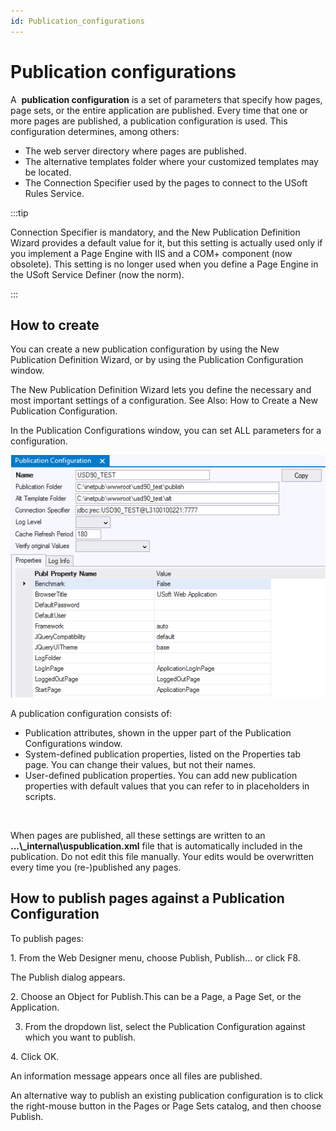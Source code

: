 ```yaml
---
id: Publication_configurations
---
```


# Publication configurations

A  **publication configuration** is a set of parameters that specify how pages, page sets, or the entire application are published. Every time that one or more pages are published, a publication configuration is used. This configuration determines, among others:

- The web server directory where pages are published.
- The alternative templates folder where your customized templates may be located.
- The Connection Specifier used by the pages to connect to the USoft Rules Service.


:::tip

Connection Specifier is mandatory, and the New Publication Definition Wizard provides a default value for it, but this setting is actually used only if you implement a Page Engine with IIS and a COM+ component (now obsolete). This setting is no longer used when you define a Page Engine in the USoft Service Definer (now the norm).

:::

## How to create

You can create a new publication configuration by using the New Publication Definition Wizard, or by using the Publication Configuration window.

The New Publication Definition Wizard lets you define the necessary and most important settings of a configuration. See Also: How to Create a New Publication Configuration.

In the Publication Configurations window, you can set ALL parameters for a configuration.

![](./assets/f9fc4778-bbbc-4d01-85f8-495f9bcad921.png)

A publication configuration consists of:

- Publication attributes, shown in the upper part of the Publication Configurations window.
- System-defined publication properties, listed on the Properties tab page. You can change their values, but not their names.
- User-defined publication properties. You can add new publication properties with default values that you can refer to in placeholders in scripts.

 

When pages are published, all these settings are written to an **...\\_internal\\uspublication.xml** file that is automatically included in the publication. Do not edit this file manually. Your edits would be overwritten every time you (re-)published any pages.

## How to publish pages against a Publication Configuration

To publish pages:

1. From the Web Designer menu, choose Publish, Publish... or click F8.

The Publish dialog appears.

2. Choose an Object for Publish.This can be a Page, a Page Set, or the Application.

3. From the dropdown list, select the Publication Configuration against which you want to publish.

4. Click OK.

An information message appears once all files are published.

An alternative way to publish an existing publication configuration is to click the right-mouse button in the Pages or Page Sets catalog, and then choose Publish.